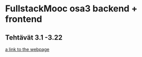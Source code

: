 # FullstackMooc osa3 backend + frontend 
## Tehtävät 3.1 -3.22

[a link to the webpage](https://fm-osa3.herokuapp.com/)

